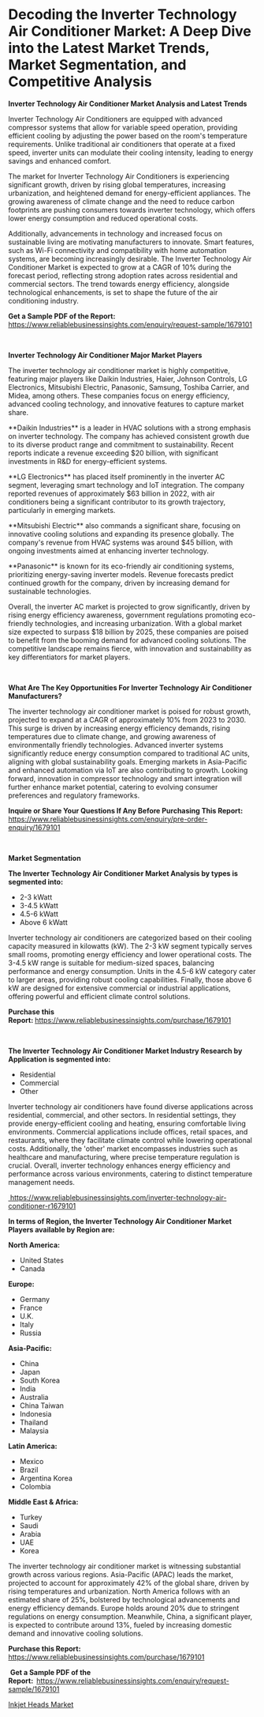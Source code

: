 <p><h1>Decoding the Inverter Technology Air Conditioner Market: A Deep Dive into the Latest Market Trends, Market Segmentation, and Competitive Analysis</h1></p><p><strong>Inverter Technology Air Conditioner Market Analysis and Latest Trends</strong></p>
<p><p>Inverter Technology Air Conditioners are equipped with advanced compressor systems that allow for variable speed operation, providing efficient cooling by adjusting the power based on the room's temperature requirements. Unlike traditional air conditioners that operate at a fixed speed, inverter units can modulate their cooling intensity, leading to energy savings and enhanced comfort. </p><p>The market for Inverter Technology Air Conditioners is experiencing significant growth, driven by rising global temperatures, increasing urbanization, and heightened demand for energy-efficient appliances. The growing awareness of climate change and the need to reduce carbon footprints are pushing consumers towards inverter technology, which offers lower energy consumption and reduced operational costs. </p><p>Additionally, advancements in technology and increased focus on sustainable living are motivating manufacturers to innovate. Smart features, such as Wi-Fi connectivity and compatibility with home automation systems, are becoming increasingly desirable. The Inverter Technology Air Conditioner Market is expected to grow at a CAGR of 10% during the forecast period, reflecting strong adoption rates across residential and commercial sectors. The trend towards energy efficiency, alongside technological enhancements, is set to shape the future of the air conditioning industry.</p></p>
<p><strong>Get a Sample PDF of the Report:&nbsp;</strong> <a href="https://www.reliablebusinessinsights.com/enquiry/request-sample/1679101?utm_campaign=2220&utm_medium=2&utm_source=Github&utm_content=ia&utm_term=20022025&utm_id=inverter-technology-air-conditioner">https://www.reliablebusinessinsights.com/enquiry/request-sample/1679101</a></p>
<p>&nbsp;</p>
<p><strong>Inverter Technology Air Conditioner Major Market Players</strong></p>
<p><p>The inverter technology air conditioner market is highly competitive, featuring major players like Daikin Industries, Haier, Johnson Controls, LG Electronics, Mitsubishi Electric, Panasonic, Samsung, Toshiba Carrier, and Midea, among others. These companies focus on energy efficiency, advanced cooling technology, and innovative features to capture market share.</p><p>**Daikin Industries** is a leader in HVAC solutions with a strong emphasis on inverter technology. The company has achieved consistent growth due to its diverse product range and commitment to sustainability. Recent reports indicate a revenue exceeding $20 billion, with significant investments in R&D for energy-efficient systems.</p><p>**LG Electronics** has placed itself prominently in the inverter AC segment, leveraging smart technology and IoT integration. The company reported revenues of approximately $63 billion in 2022, with air conditioners being a significant contributor to its growth trajectory, particularly in emerging markets.</p><p>**Mitsubishi Electric** also commands a significant share, focusing on innovative cooling solutions and expanding its presence globally. The company's revenue from HVAC systems was around $45 billion, with ongoing investments aimed at enhancing inverter technology.</p><p>**Panasonic** is known for its eco-friendly air conditioning systems, prioritizing energy-saving inverter models. Revenue forecasts predict continued growth for the company, driven by increasing demand for sustainable technologies.</p><p>Overall, the inverter AC market is projected to grow significantly, driven by rising energy efficiency awareness, government regulations promoting eco-friendly technologies, and increasing urbanization. With a global market size expected to surpass $18 billion by 2025, these companies are poised to benefit from the booming demand for advanced cooling solutions. The competitive landscape remains fierce, with innovation and sustainability as key differentiators for market players.</p></p>
<p>&nbsp;</p>
<p><strong>What Are The Key Opportunities For Inverter Technology Air Conditioner Manufacturers?</strong></p>
<p><p>The inverter technology air conditioner market is poised for robust growth, projected to expand at a CAGR of approximately 10% from 2023 to 2030. This surge is driven by increasing energy efficiency demands, rising temperatures due to climate change, and growing awareness of environmentally friendly technologies. Advanced inverter systems significantly reduce energy consumption compared to traditional AC units, aligning with global sustainability goals. Emerging markets in Asia-Pacific and enhanced automation via IoT are also contributing to growth. Looking forward, innovation in compressor technology and smart integration will further enhance market potential, catering to evolving consumer preferences and regulatory frameworks.</p></p>
<p><strong>Inquire or Share Your Questions If Any Before Purchasing This Report:</strong> <a href="https://www.reliablebusinessinsights.com/enquiry/pre-order-enquiry/1679101?utm_campaign=2220&utm_medium=2&utm_source=Github&utm_content=ia&utm_term=20022025&utm_id=inverter-technology-air-conditioner">https://www.reliablebusinessinsights.com/enquiry/pre-order-enquiry/1679101</a></p>
<p>&nbsp;</p>
<p><strong>Market Segmentation</strong></p>
<p><strong>The Inverter Technology Air Conditioner Market Analysis by types is segmented into:</strong></p>
<p><ul><li>2-3 kWatt</li><li>3-4.5 kWatt</li><li>4.5-6 kWatt</li><li>Above 6 kWatt</li></ul></p>
<p><p>Inverter technology air conditioners are categorized based on their cooling capacity measured in kilowatts (kW). The 2-3 kW segment typically serves small rooms, promoting energy efficiency and lower operational costs. The 3-4.5 kW range is suitable for medium-sized spaces, balancing performance and energy consumption. Units in the 4.5-6 kW category cater to larger areas, providing robust cooling capabilities. Finally, those above 6 kW are designed for extensive commercial or industrial applications, offering powerful and efficient climate control solutions.</p></p>
<p><strong>Purchase this Report:&nbsp;</strong><a href="https://www.reliablebusinessinsights.com/purchase/1679101?utm_campaign=2220&utm_medium=2&utm_source=Github&utm_content=ia&utm_term=20022025&utm_id=inverter-technology-air-conditioner">https://www.reliablebusinessinsights.com/purchase/1679101</a></p>
<p>&nbsp;</p>
<p><strong>The Inverter Technology Air Conditioner Market Industry Research by Application is segmented into:</strong></p>
<p><ul><li>Residential</li><li>Commercial</li><li>Other</li></ul></p>
<p><p>Inverter technology air conditioners have found diverse applications across residential, commercial, and other sectors. In residential settings, they provide energy-efficient cooling and heating, ensuring comfortable living environments. Commercial applications include offices, retail spaces, and restaurants, where they facilitate climate control while lowering operational costs. Additionally, the 'other' market encompasses industries such as healthcare and manufacturing, where precise temperature regulation is crucial. Overall, inverter technology enhances energy efficiency and performance across various environments, catering to distinct temperature management needs.</p></p>
<p><a href="https://www.reliablebusinessinsights.com/inverter-technology-air-conditioner-r1679101?utm_campaign=2220&utm_medium=2&utm_source=Github&utm_content=ia&utm_term=20022025&utm_id=inverter-technology-air-conditioner">&nbsp;https://www.reliablebusinessinsights.com/inverter-technology-air-conditioner-r1679101</a></p>
<p><strong>In terms of Region, the Inverter Technology Air Conditioner Market Players available by Region are:</strong></p>
<p>
    <p> <strong> North America: </strong>
        <ul>
            <li>United States</li>
            <li>Canada</li>
        </ul>
        </p> 
    <p> <strong> Europe: </strong>
        <ul>
            <li>Germany</li>
            <li>France</li>
            <li>U.K.</li>
            <li>Italy</li>
            <li>Russia</li>
        </ul>
        </p> 
    <p> <strong> Asia-Pacific: </strong>
        <ul>
            <li>China</li>
            <li>Japan</li>
            <li>South Korea</li>
            <li>India</li>
            <li>Australia</li>
            <li>China Taiwan</li>
            <li>Indonesia</li>
            <li>Thailand</li>
            <li>Malaysia</li>
        </ul>
        </p> 
    <p> <strong> Latin America: </strong>
        <ul>
            <li>Mexico</li>
            <li>Brazil</li>
            <li>Argentina Korea</li>
            <li>Colombia</li>
        </ul>
        </p> 
    <p> <strong> Middle East & Africa: </strong>
        <ul>
            <li>Turkey</li>
            <li>Saudi</li>
            <li>Arabia</li>
            <li>UAE</li>
            <li>Korea</li>
        </ul>
    </p>
    </p>
<p><p>The inverter technology air conditioner market is witnessing substantial growth across various regions. Asia-Pacific (APAC) leads the market, projected to account for approximately 42% of the global share, driven by rising temperatures and urbanization. North America follows with an estimated share of 25%, bolstered by technological advancements and energy efficiency demands. Europe holds around 20% due to stringent regulations on energy consumption. Meanwhile, China, a significant player, is expected to contribute around 13%, fueled by increasing domestic demand and innovative cooling solutions.</p></p>
<p><strong>Purchase this Report: </strong><a href="https://www.reliablebusinessinsights.com/purchase/1679101?utm_campaign=2220&utm_medium=2&utm_source=Github&utm_content=ia&utm_term=20022025&utm_id=inverter-technology-air-conditioner">https://www.reliablebusinessinsights.com/purchase/1679101</a></p>
<p>&nbsp;<strong>Get a Sample PDF of the Report:&nbsp;&nbsp;</strong><a href="https://www.reliablebusinessinsights.com/enquiry/request-sample/1679101?utm_campaign=2220&utm_medium=2&utm_source=Github&utm_content=ia&utm_term=20022025&utm_id=inverter-technology-air-conditioner">https://www.reliablebusinessinsights.com/enquiry/request-sample/1679101</a></p>
<p><strong></strong></p>
<p><p><a href="https://github.com/norbeludie83/Market-Research-Report-List-1/blob/main/inkjet-heads-market.md?utm_campaign=2220&utm_medium=2&utm_source=Github&utm_content=ia&utm_term=20022025&utm_id=inverter-technology-air-conditioner">Inkjet Heads Market</a></p></p>